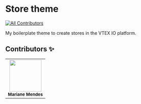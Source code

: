 # Store theme
<!-- ALL-CONTRIBUTORS-BADGE:START - Do not remove or modify this section -->
[![All Contributors](https://img.shields.io/badge/all_contributors-1-orange.svg?style=flat-square)](#contributors-)
<!-- ALL-CONTRIBUTORS-BADGE:END -->
My boilerplate theme to create stores in the VTEX IO platform.

## Contributors ✨

<table>
  <tr>
    <td align="center"><img src="https://avatars2.githubusercontent.com/u/20212776?v=4" width="100px;" alt=""/><br /><sub><b>Mariane Mendes</b></sub></a><br /><a href="hhttps://github.com/mariemendes/" title="Documentation"></td>
  </tr>
</table>
